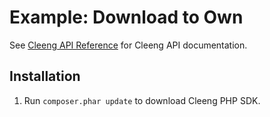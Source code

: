 Example: Download to Own
=============================================================

See [Cleeng API Reference](http://cleeng.com/open/v3/Reference) for Cleeng API documentation.

Installation
------------

1. Run `composer.phar update` to download Cleeng PHP SDK.